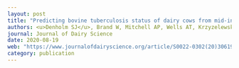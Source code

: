 ```yaml
---
layout: post
title: "Predicting bovine tuberculosis status of dairy cows from mid-infrared spectral data of milk using deep learning"
authors: <u>Denholm SJ</u>, Brand W, Mitchell AP, Wells AT, Krzyzelewski T, Smith SL, Wall E, Coffey MP
journal: Journal of Dairy Science
date: 2020-08-19
web: "https://www.journalofdairyscience.org/article/S0022-0302(20)30619-6/abstract"
category: publication
---
```

